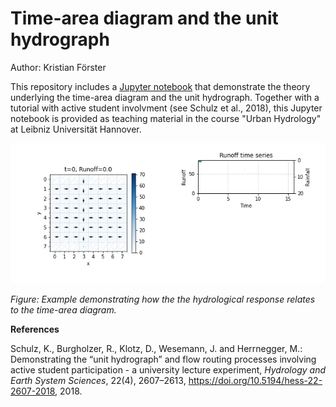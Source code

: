# Time-area diagram and the unit hydrograph

Author: Kristian Förster

This repository includes a [Jupyter notebook](Time-area-diagram.ipynb) that demonstrate the theory underlying the time-area diagram and the unit hydrograph. Together with a tutorial with active student involvment (see Schulz et al., 2018), this Jupyter notebook is provided as teaching material in the course "Urban Hydrology" at Leibniz Universität Hannover.

![Example](out.gif)

*Figure: Example demonstrating how the the hydrological response relates to the time-area diagram.*


**References**

Schulz, K., Burgholzer, R., Klotz, D., Wesemann, J. and Herrnegger, M.: Demonstrating the “unit hydrograph” and flow routing processes involving active student participation - a university lecture experiment, *Hydrology and Earth System Sciences*, 22(4), 2607–2613, https://doi.org/10.5194/hess-22-2607-2018, 2018.

